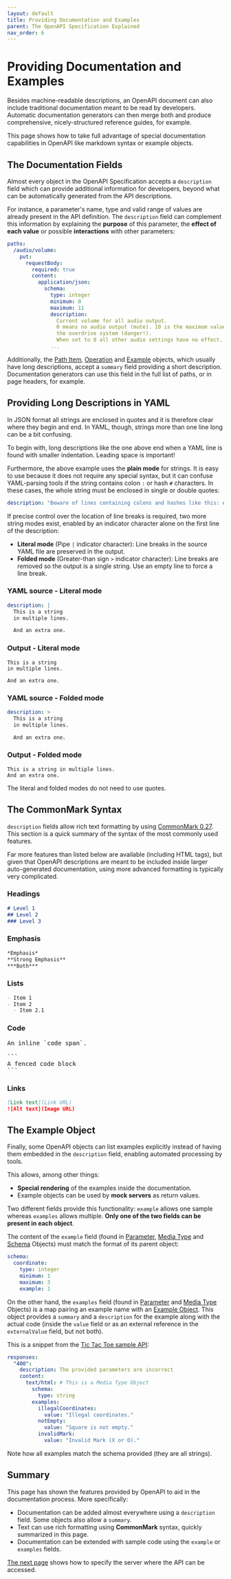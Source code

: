 ```yaml
---
layout: default
title: Providing Documentation and Examples
parent: The OpenAPI Specification Explained
nav_order: 6
---
```


# Providing Documentation and Examples

Besides machine-readable descriptions, an OpenAPI document can also include traditional documentation meant to be read by developers. Automatic documentation generators can then merge both and produce comprehensive, nicely-structured reference guides, for example.

This page shows how to take full advantage of special documentation capabilities in OpenAPI like markdown syntax or example objects.

## The Documentation Fields

Almost every object in the OpenAPI Specification accepts a `description` field which can provide additional information for developers, beyond what can be automatically generated from the API descriptions.

For instance, a parameter's name, type and valid range of values are already present in the API definition. The `description` field can complement this information by explaining the **purpose** of this parameter, the **effect of each value** or possible **interactions** with other parameters:

```yaml
paths:
  /audio/volume:
    put:
      requestBody:
        required: true
        content:
          application/json:
            schema:
              type: integer
              minimum: 0
              maximum: 11
              description:
                Current volume for all audio output.
                0 means no audio output (mute). 10 is the maximum value. 11 enables
                the overdrive system (danger!).
                When set to 0 all other audio settings have no effect.
              ...
```

Additionally, the [Path Item](https://spec.openapis.org/oas/v3.1.0#path-item-object), [Operation](https://spec.openapis.org/oas/v3.1.0#operation-object) and [Example](https://spec.openapis.org/oas/v3.1.0#example-object) objects, which usually have long descriptions, accept a `summary` field providing a short description. Documentation generators can use this field in the full list of paths, or in page headers, for example.

## Providing Long Descriptions in YAML

In JSON format all strings are enclosed in quotes and it is therefore clear where they begin and end. In YAML, though, strings more than one line long can be a bit confusing.

To begin with, long descriptions like the one above end when a YAML line is found with smaller indentation. Leading space is important!

Furthermore, the above example uses the **plain mode** for strings. It is easy to use because it does not require any special syntax, but it can confuse YAML-parsing tools if the string contains colon `:` or hash `#` characters. In these cases, the whole string must be enclosed in single or double quotes:

```yaml
description: "Beware of lines containing colons and hashes like this: #"
```

If precise control over the location of line breaks is required, two more string modes exist, enabled by an indicator character alone on the first line of the description:

- **Literal mode** (Pipe `|` indicator character): Line breaks in the source YAML file are preserved in the output.
- **Folded mode** (Greater-than sign `>` indicator character): Line breaks are removed so the output is a single string. Use an empty line to force a line break.


### YAML source - Literal mode

```yaml
description: |
  This is a string
  in multiple lines.

  And an extra one.
```

### Output - Literal mode

```text
This is a string
in multiple lines.

And an extra one.
```

### YAML source - Folded mode

```yaml
description: >
  This is a string
  in multiple lines.

  And an extra one.
```

### Output - Folded mode

```text
This is a string in multiple lines.
And an extra one.
```

The literal and folded modes do not need to use quotes.

## The CommonMark Syntax

`description` fields allow rich text formatting by using [CommonMark 0.27](https://spec.commonmark.org/0.27/). This section is a quick summary of the syntax of the most commonly used features.

Far more features than listed below are available (including HTML tags), but given that OpenAPI descriptions are meant to be included inside larger auto-generated documentation, using more advanced formatting is typically very complicated.

### Headings

```markdown
# Level 1
## Level 2
### Level 3
```

### Emphasis

```markdown
*Emphasis*
**Strong Emphasis**
***Both***
```

### Lists

```markdown
- Item 1
- Item 2
  - Item 2.1
```

### Code

<pre>
An inline `code span`.

```
A fenced code block
```
</pre>

### Links

```markdown
[Link text](Link URL)
![Alt text](Image URL)
```

## The Example Object

Finally, some OpenAPI objects can list examples explicitly instead of having them embedded in the `description` field, enabling automated processing by tools.

This allows, among other things:

- **Special rendering** of the examples inside the documentation.
- Example objects can be used by **mock servers** as return values.

Two different fields provide this functionality: `example` allows one sample whereas `examples` allows multiple. **Only one of the two fields can be present in each object**.

The content of the `example` field (found in [Parameter](https://spec.openapis.org/oas/v3.1.0#parameterExample), [Media Type](https://spec.openapis.org/oas/v3.1.0#mediaTypeExample) and [Schema](https://spec.openapis.org/oas/v3.1.0#schemaExample) Objects) must match the format of its parent object:

```yaml
schema:
  coordinate:
    type: integer
    minimum: 1
    maximum: 3
    example: 1
```

On the other hand, the `examples` field (found in [Parameter](https://spec.openapis.org/oas/v3.1.0#parameterExample) and [Media Type](https://spec.openapis.org/oas/v3.1.0#mediaTypeExample) Objects) is a map pairing an example name with an [Example Object](https://spec.openapis.org/oas/v3.1.0#example-object). This object provides a `summary` and a `description` for the example along with the actual code (inside the `value` field or as an external reference in the `externalValue` field, but not both).

This is a snippet from the [Tic Tac Toe sample API](https://github.com/OAI/Documentation/blob/main/examples/tictactoe.yaml):

```yaml
responses:
  "400":
    description: The provided parameters are incorrect
    content:
      text/html: # This is a Media Type Object
        schema:
          type: string
        examples:
          illegalCoordinates:
            value: "Illegal coordinates."
          notEmpty:
            value: "Square is not empty."
          invalidMark:
            value: "Invalid Mark (X or O)."
```

Note how all examples match the schema provided (they are all strings).

## Summary

This page has shown the features provided by OpenAPI to aid in the documentation process. More specifically:

- Documentation can be added almost everywhere using a `description` field. Some objects also allow a `summary`.
- Text can use rich formatting using **CommonMark** syntax, quickly summarized in this page.
- Documentation can be extended with sample code using the `example` or `examples` fields.

[The next page](servers) shows how to specify the server where the API can be accessed.
